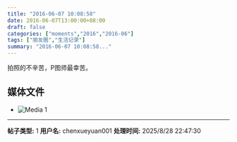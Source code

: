 ```yaml
---
title: "2016-06-07 10:08:58"
date: 2016-06-07T13:00:00+08:00
draft: false
categories: ["moments","2016","2016-06"]
tags: ["朋友圈","生活记录"]
summary: "2016-06-07 10:08:58..."
---
```


拍照的不辛苦，P图师最幸苦。

## 媒体文件

- ![Media 1](/Moments/photos/2016-06-07/201606071008580.jpg)

---

**帖子类型:** 1
**用户名:** chenxueyuan001
**处理时间:** 2025/8/28 22:47:30